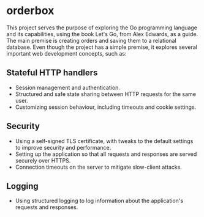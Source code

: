 # orderbox

This project serves the purpose of exploring the Go programming language and its capabilities, using the book Let's Go, from Alex Edwards, as a guide.
The main premise is creating orders and saving them to a relational database.
Even though the project has a simple premise, it explores several important web development concepts, such as:

## Stateful HTTP handlers

- Session management and authentication.
- Structured and safe state sharing between HTTP requests for the same user.
- Customizing session behaviour, including timeouts and cookie settings.

## Security

- Using a self-signed TLS certificate, with tweaks to the default settings to improve security and performance.
- Setting up the application so that all requests and responses are served securely over HTTPS.
- Connection timeouts on the server to mitigate slow-client attacks.

## Logging

- Using structured logging to log information about the application's requests and responses.
